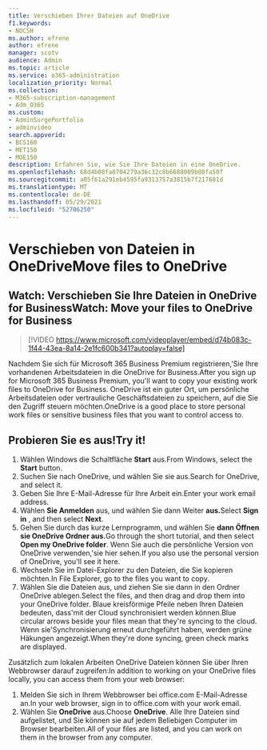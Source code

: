 ```yaml
---
title: Verschieben Ihrer Dateien auf OneDrive
f1.keywords:
- NOCSH
ms.author: efrene
author: efrene
manager: scotv
audience: Admin
ms.topic: article
ms.service: o365-administration
localization_priority: Normal
ms.collection:
- M365-subscription-management
- Adm_O365
ms.custom:
- AdminSurgePortfolio
- adminvideo
search.appverid:
- BCS160
- MET150
- MOE150
description: Erfahren Sie, wie Sie Ihre Dateien in eine OneDrive.
ms.openlocfilehash: 68d4b08fa0704279a36c32c8b6688009b08fa50f
ms.sourcegitcommit: a05f61a291eb4595fa9313757a3815b7f217681d
ms.translationtype: MT
ms.contentlocale: de-DE
ms.lasthandoff: 05/29/2021
ms.locfileid: "52706250"
---
```

# <a name="move-files-to-onedrive"></a><span data-ttu-id="f9a8e-103">Verschieben von Dateien in OneDrive</span><span class="sxs-lookup"><span data-stu-id="f9a8e-103">Move files to OneDrive</span></span>

## <a name="watch-move-your-files-to-onedrive-for-business"></a><span data-ttu-id="f9a8e-104">Watch: Verschieben Sie Ihre Dateien in OneDrive for Business</span><span class="sxs-lookup"><span data-stu-id="f9a8e-104">Watch: Move your files to OneDrive for Business</span></span>

> [!VIDEO https://www.microsoft.com/videoplayer/embed/d74b083c-1f44-43ea-8a14-2e1fc600b341?autoplay=false]

<span data-ttu-id="f9a8e-105">Nachdem Sie sich für Microsoft 365 Business Premium registrieren,&#39;Sie Ihre vorhandenen Arbeitsdateien in die OneDrive for Business.</span><span class="sxs-lookup"><span data-stu-id="f9a8e-105">After you sign up for Microsoft 365 Business Premium, you&#39;ll want to copy your existing work files to OneDrive for Business.</span></span> <span data-ttu-id="f9a8e-106">OneDrive ist ein guter Ort, um persönliche Arbeitsdateien oder vertrauliche Geschäftsdateien zu speichern, auf die Sie den Zugriff steuern möchten.</span><span class="sxs-lookup"><span data-stu-id="f9a8e-106">OneDrive is a good place to store personal work files or sensitive business files that you want to control access to.</span></span>

## <a name="try-it"></a><span data-ttu-id="f9a8e-107">Probieren Sie es aus!</span><span class="sxs-lookup"><span data-stu-id="f9a8e-107">Try it!</span></span>

1. <span data-ttu-id="f9a8e-108">Wählen Windows die Schaltfläche **Start** aus.</span><span class="sxs-lookup"><span data-stu-id="f9a8e-108">From Windows, select the  **Start** button.</span></span>
2. <span data-ttu-id="f9a8e-109">Suchen Sie nach OneDrive, und wählen Sie sie aus.</span><span class="sxs-lookup"><span data-stu-id="f9a8e-109">Search for OneDrive, and select it.</span></span>
3. <span data-ttu-id="f9a8e-110">Geben Sie Ihre E-Mail-Adresse für Ihre Arbeit ein.</span><span class="sxs-lookup"><span data-stu-id="f9a8e-110">Enter your work email address.</span></span>
4. <span data-ttu-id="f9a8e-111">Wählen **Sie Anmelden** aus, und wählen Sie dann Weiter **aus.**</span><span class="sxs-lookup"><span data-stu-id="f9a8e-111">Select  **Sign in** , and then select  **Next**.</span></span>
5. <span data-ttu-id="f9a8e-112">Gehen Sie durch das kurze Lernprogramm, und wählen Sie **dann Öffnen sie OneDrive Ordner aus.**</span><span class="sxs-lookup"><span data-stu-id="f9a8e-112">Go through the short tutorial, and then select  **Open my OneDrive folder**.</span></span> <span data-ttu-id="f9a8e-113">Wenn Sie auch die persönliche Version von OneDrive verwenden,&#39;sie hier sehen.</span><span class="sxs-lookup"><span data-stu-id="f9a8e-113">If you also use the personal version of OneDrive, you&#39;ll see it here.</span></span>
6. <span data-ttu-id="f9a8e-114">Wechseln Sie im Datei-Explorer zu den Dateien, die Sie kopieren möchten.</span><span class="sxs-lookup"><span data-stu-id="f9a8e-114">In File Explorer, go to the files you want to copy.</span></span>
7. <span data-ttu-id="f9a8e-115">Wählen Sie die Dateien aus, und ziehen Sie sie dann in den Ordner OneDrive ablegen.</span><span class="sxs-lookup"><span data-stu-id="f9a8e-115">Select the files, and then drag and drop them into your OneDrive folder.</span></span> <span data-ttu-id="f9a8e-116">Blaue kreisförmige Pfeile neben Ihren Dateien bedeuten, dass&#39;mit der Cloud synchronisiert werden können.</span><span class="sxs-lookup"><span data-stu-id="f9a8e-116">Blue circular arrows beside your files mean that they&#39;re syncing to the cloud.</span></span> <span data-ttu-id="f9a8e-117">Wenn sie&#39;Synchronisierung erneut durchgeführt haben, werden grüne Häkungen angezeigt.</span><span class="sxs-lookup"><span data-stu-id="f9a8e-117">When they&#39;re done syncing, green check marks are displayed.</span></span>

<span data-ttu-id="f9a8e-118">Zusätzlich zum lokalen Arbeiten OneDrive Dateien können Sie über Ihren Webbrowser darauf zugreifen:</span><span class="sxs-lookup"><span data-stu-id="f9a8e-118">In addition to working on your OneDrive files locally, you can access them from your web browser:</span></span>

1. <span data-ttu-id="f9a8e-119">Melden Sie sich in Ihrem Webbrowser bei office.com E-Mail-Adresse an.</span><span class="sxs-lookup"><span data-stu-id="f9a8e-119">In your web browser, sign in to office.com with your work email.</span></span>
2. <span data-ttu-id="f9a8e-120">Wählen Sie **OneDrive** aus.</span><span class="sxs-lookup"><span data-stu-id="f9a8e-120">Choose  **OneDrive**.</span></span> <span data-ttu-id="f9a8e-121">Alle Ihre Dateien sind aufgelistet, und Sie können sie auf jedem Beliebigen Computer im Browser bearbeiten.</span><span class="sxs-lookup"><span data-stu-id="f9a8e-121">All of your files are listed, and you can work on them in the browser from any computer.</span></span>